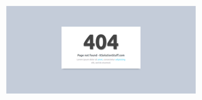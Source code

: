 ![Screenshot from 2020-08-06 23-23-06](https://github.com/sobuz80/laraval8CreateCustomError/blob/main/laravel-9-custom-error-page-2.png)
